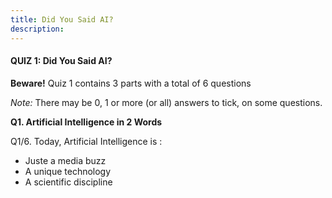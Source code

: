 ```yaml
---
title: Did You Said AI?
description:
---
```

#### QUIZ 1: Did You Said AI?


**Beware!** Quiz 1 contains 3 parts with a total of 6 questions

_Note:_ There may be 0, 1 or more (or all) answers to tick, on some questions.


**Q1. Artificial Intelligence in 2 Words**

Q1/6. Today, Artificial Intelligence is :
- Juste a media buzz
- A unique technology
- A scientific discipline
